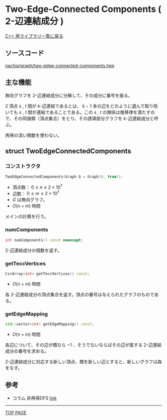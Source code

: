 # Two-Edge-Connected Components ( 2-辺連結成分 )

[C++ 用ライブラリ一覧に戻る](../index.md)

## ソースコード

[nachia/graph/two-edge-connected-components.hpp](https://github.com/NachiaVivias/cp-library/blob/main/Cpp/Include/nachia/graph/two-edge-connected-components.hpp)

## 主な機能

無向グラフを $2$-辺連結成分に分解して、その成分に番号を振る。

$2$ 頂点 $s$ , $t$ 間が $k$-辺連結であるとは、 $k-1$ 本の辺をどのように選んで取り除いても $s$ , $t$ 間が連結であることである。この $s$ , $t$ の関係は推移律を満たすので、その同値類（頂点集合）をとり、その誘導部分グラフを $k$-辺連結成分と呼ぶ。

再帰の深い関数を使わない。

## struct TwoEdgeConnectedComponents

### コンストラクタ

```c++
TwoEdgeConnectedComponents(Graph G = Graph(0, true));
```

- 頂点数： $0 \leq n \leq 2 \times 10^7$
- 辺数： $0 \leq m \leq 2 \times 10^7$
- $G$ は無向グラフ。
- $O(n + m)$ 時間

メインの計算を行う。

### numComponents

```c++
int numComponents() const noexcept;
```

$2$-辺連結成分の個数を返す。

### getTeccVertices

```c++
CsrArray<int> getTeccVertices() const;
```

- $O(n + m)$ 時間

各 $2$-辺連結成分の頂点集合を返す。頂点の番号は与えられたグラフのものである。

### getEdgeMapping

```c++
std::vector<int> getEdgeMapping() const;
```

- $O(n + m)$ 時間

各辺について、その辺が橋なら $-1$ 、そうでないならばその辺が属する $2$-辺連結成分の番号を求める。

$2$-辺連結成分に対応する新しい頂点、橋を新しい辺とすると、新しいグラフは森をなす。

## 参考

- コラム 非再帰DFS [link](../../column/2022/01.md)

---

[TOP PAGE](https://nachiavivias.github.io/cp-library/)


<script type="text/x-mathjax-config">MathJax.Hub.Config({tex2jax:{inlineMath:[['\$','\$']],processEscapes:true},CommonHTML: {matchFontHeight:false}});</script>
<script type="text/javascript" async src="https://cdnjs.cloudflare.com/ajax/libs/mathjax/2.7.1/MathJax.js?config=TeX-MML-AM_CHTML"></script>
